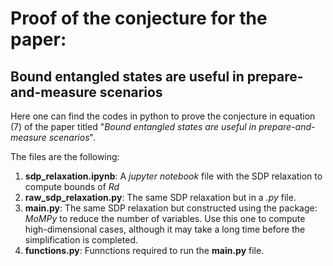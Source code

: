 # Proof of the conjecture for the paper: 
## Bound entangled states are useful in prepare-and-measure scenarios

Here one can find the codes in python to prove the conjecture in equation (7) of the paper titled "_Bound entangled states are useful in prepare-and-measure scenarios_".

The files are the following:

1. **sdp_relaxation.ipynb**: A _jupyter notebook_ file with the SDP relaxation to compute bounds of _Rd_
2. **raw_sdp_relaxation.py**: The same SDP relaxation but in a _.py_ file.
3. **main.py**: The same SDP relaxation but constructed using the package: _MoMPy_ to reduce the number of variables. Use this one to compute high-dimensional cases, although it may take a long time before the simplification is completed.
4. **functions.py**: Funnctions required to run the **main.py** file.
